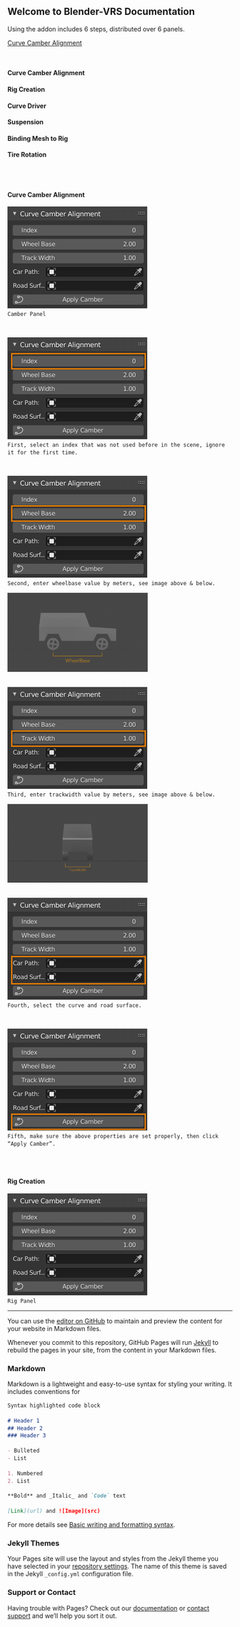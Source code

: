 ## Welcome to Blender-VRS Documentation


Using the addon includes 6 steps, distributed over 6 panels.

<a href="#Curve-Camber-AAlignment">Curve Camber Alignment</a>

<br/>

#### Curve Camber Alignment
#### Rig Creation
#### Curve Driver
#### Suspension
#### Binding Mesh to Rig
#### Tire Rotation

<br/>
<br/>

#### Curve Camber Alignment


![](/content/1.0.png)
</br>
`Camber Panel`

</br>

![](/content/1.1.png)
</br>
`First, select an index that was not used before in the scene, ignore it for the first time.`

</br>

![](/content/1.2.png)
</br>
`Second, enter wheelbase value by meters, see image above & below.`

<img src="/content/howto/1.2.png" width="314">

</br>
</br>

![](/content/1.3.png)
</br>
`Third, enter trackwidth value by meters, see image above & below.`

<img src="/content/howto/1.3.png" width="314">

</br>
</br>

![](/content/1.4.png)
</br>
`Fourth, select the curve and road surface.`

</br>

![](/content/1.5.png)
</br>
`Fifth, make sure the above properties are set properly, then click “Apply Camber”.`

</br>
</br>

#### Rig Creation


![](/content/1.0.png)
</br>
`Rig Panel`




------------------------------------------------------------------------------------------------------------------


You can use the [editor on GitHub](https://github.com/32OO2/VRS.github.io/edit/gh-pages/index.md) to maintain and preview the content for your website in Markdown files.

Whenever you commit to this repository, GitHub Pages will run [Jekyll](https://jekyllrb.com/) to rebuild the pages in your site, from the content in your Markdown files.

### Markdown

Markdown is a lightweight and easy-to-use syntax for styling your writing. It includes conventions for

```markdown
Syntax highlighted code block

# Header 1
## Header 2
### Header 3

- Bulleted
- List

1. Numbered
2. List

**Bold** and _Italic_ and `Code` text

[Link](url) and ![Image](src)
```

For more details see [Basic writing and formatting syntax](https://docs.github.com/en/github/writing-on-github/getting-started-with-writing-and-formatting-on-github/basic-writing-and-formatting-syntax).

### Jekyll Themes

Your Pages site will use the layout and styles from the Jekyll theme you have selected in your [repository settings](https://github.com/32OO2/VRS.github.io/settings/pages). The name of this theme is saved in the Jekyll `_config.yml` configuration file.

### Support or Contact

Having trouble with Pages? Check out our [documentation](https://docs.github.com/categories/github-pages-basics/) or [contact support](https://support.github.com/contact) and we’ll help you sort it out.
